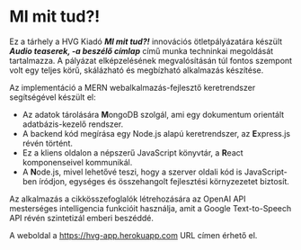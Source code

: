# MI mit tud?!

Ez a tárhely a HVG Kiadó **_MI mit tud?!_** innovációs ötletpályázatára készült **_Audio teaserek, -a beszélő címlap_** című munka techninkai megoldását tartalmazza.
A pályázat elképzelésének megvalósításán túl fontos szempont volt egy teljes körű, skálázható és megbízható alkalmazás készítése.

Az implementáció a MERN webalkalmazás-fejlesztő keretrendszer segítségével készült el: 
* Az adatok tárolására **M**ongoDB szolgál, ami egy dokumentum orientált adatbázis-kezelő rendszer.
* A backend kód megírása egy Node.js alapú keretrendszer, az **E**xpress.js révén történt.
* Ez a kliens oldalon a népszerű JavaScript könyvtár, a **R**eact komponenseivel kommunikál. 
* A **N**ode.js, mivel lehetővé teszi, hogy a szerver oldali kód is JavaScript-ben íródjon, egységes és összehangolt fejlesztési környzezetet biztosít.  

Az alkalmazás a cikkösszefoglalók létrehozására az OpenAI API mesterséges intelligencia funkcióit használja, amit a Google Text-to-Speech API révén szintetizál emberi beszéddé. 

A weboldal a https://hvg-app.herokuapp.com URL címen érhető el.
